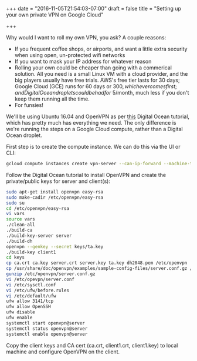 +++
date = "2016-11-05T21:54:03-07:00"
draft = false
title = "Setting up your own private VPN on Google Cloud"

+++

Why would I want to roll my own VPN, you ask? A couple reasons:

* If you frequent coffee shops, or airports, and want a little extra security when using open, un-protected wifi networks
* If you want to mask your IP address for whatever reason
* Rolling your own could be cheaper than going with a commerical solution. All you need is a small Linux VM with a cloud provider, and the big players usually have free trials. AWS's free tier lasts for 30 days; Google Cloud (GCE) runs for 60 days or $300, which ever comes first; and Digital Ocean droplets could be had for ~$5/month, much less if you don't keep them running all the time.
* For funsies!

We'll be using Ubuntu 16.04 and OpenVPN as per [this](https://www.digitalocean.com/community/tutorials/how-to-set-up-an-openvpn-server-on-ubuntu-16-04) Digital Ocean tutorial, which has pretty much has everything we need. The only difference is we're running the steps on a Google Cloud compute, rather than a Digital Ocean droplet.

First step is to create the compute instance. We can do this via the UI or CLI:

``` bash
gcloud compute instances create vpn-server --can-ip-forward --machine-type g1-small --image ubuntu-1604-lts
```

Follow the Digital Ocean tutorial to install OpenVPN and create the private/public keys for server and client(s):

``` bash
sudo apt-get install openvpn easy-rsa
sudo make-cadir /etc/openvpn/easy-rsa
sudo su
cd /etc/openvpn/easy-rsa
vi vars
source vars
./clean-all
./build-ca
./build-key-server server
./build-dh
openvpn --genkey --secret keys/ta.key
./build-key client1
cd keys
cp ca.crt ca.key server.crt server.key ta.key dh2048.pem /etc/openvpn
cp /usr/share/doc/openvpn/examples/sample-config-files/server.conf.gz /etc/openvpn/
gunzip /etc/openvpn/server.conf.gz
vi /etc/opevpn/server.conf
vi /etc/sysctl.conf
vi /etc/ufw/before.rules
vi /etc/default/ufw
ufw allow 3141/tcp
ufw allow OpenSSH
ufw disable
ufw enable
systemctl start openvpn@server
systemctl status openvpn@server
systemctl enable openvpn@server
```

Copy the client keys and CA cert (ca.crt, client1.crt, client1.key) to local machine and configure OpenVPN on the client.



